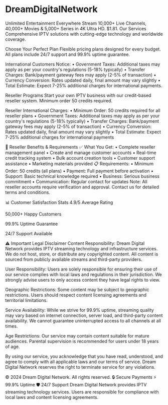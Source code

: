 # DreamDigitalNetwork
Unlimited Entertainment Everywhere Stream 10,000+ Live Channels, 40,000+ Movies &amp; 5,000+ Series in 4K Ultra HD. $1.81. Our Services Comprehensive IPTV solutions with cutting-edge technology and worldwide coverage. 

Choose Your Perfect Plan
Flexible pricing plans designed for every budget. All plans include 24/7 support and 99.9% uptime guarantee.

International Customers Notice:
• Government Taxes: Additional taxes may apply as per your country's regulations (5-18% typically)
• Transfer Charges: Bank/payment gateway fees may apply (2-5% of transaction)
• Currency Conversion: Rates updated daily, final amount may vary slightly
• Total Estimate: Expect 7-25% additional charges for international payments.

Reseller Programs
Start your own IPTV business with our credit-based reseller system. Minimum order 50 credits required.

Reseller International Charges:
• Minimum Order: 50 credits required for all reseller plans
• Government Taxes: Additional taxes may apply as per your country's regulations (5-18% typically)
• Transfer Charges: Bank/payment gateway fees may apply (2-5% of transaction)
• Currency Conversion: Rates updated daily, final amount may vary slightly
• Total Estimate: Expect 7-25% additional charges for international payments

🚀 Reseller Benefits & Requirements
✅ What You Get:
• Complete reseller management panel
• Create and manage customer accounts
• Real-time credit tracking system
• Bulk account creation tools
• Customer support assistance
• Marketing materials provided
📋 Requirements:
• Minimum Order: 50 credits (all plans)
• Payment: Full payment before activation
• Support: Basic technical knowledge required
• Business: Serious business commitment
• Communication: Regular contact for updates
Note: All reseller accounts require verification and approval. Contact us for detailed terms and conditions.

📊 Customer Satisfaction Stats
4.9/5
Average Rating

50,000+
Happy Customers

99.9%
Uptime Guarantee

24/7
Support Available

⚠️
Important Legal Disclaimer
Content Responsibility: Dream Digital Network provides IPTV streaming technology and infrastructure services. We do not host, store, or distribute any copyrighted content. All content is sourced from publicly available streams and third-party providers.

User Responsibility: Users are solely responsible for ensuring their use of our service complies with local laws and regulations in their jurisdiction. We strongly advise users to only access content they have legal rights to view.

Geographic Restrictions: Some content may be subject to geographic restrictions. Users should respect content licensing agreements and territorial limitations.

Service Availability: While we strive for 99.9% uptime, streaming quality may vary based on internet connection, server load, and third-party content availability. We cannot guarantee uninterrupted access to all channels at all times.

Age Restrictions: Our service may contain content suitable for mature audiences. Parental supervision is recommended for users under 18 years of age.

By using our service, you acknowledge that you have read, understood, and agree to comply with all applicable laws and our terms of service. Dream Digital Network reserves the right to terminate service for any violations.

© 2024 Dream Digital Network. All rights reserved.
🔒 Secure Payments
⚡ 99.9% Uptime
🛡️ 24/7 Support
Dream Digital Network provides IPTV streaming technology services. Users are responsible for compliance with local laws and content licensing agreements.
